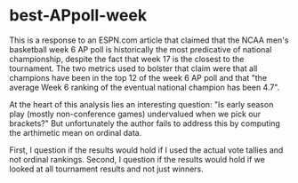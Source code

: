 # best-APpoll-week
This is a response to an ESPN.com article that claimed that the NCAA men's basketball week 6 AP poll is historically the most predicative of national championship, despite the fact that week 17 is the closest to the tournament. The two metrics used to bolster that claim were that all champions have been in the top 12 of the week 6 AP poll and that "the average Week 6 ranking of the eventual national champion has been 4.7". 

At the heart of this analysis lies an interesting question: "Is early season play (mostly non-conference games) undervalued when we pick our brackets?" But unfortunately the author fails to address this by computing the arthimetic mean on ordinal data. 

First, I question if the results would hold if I used the actual vote tallies and not ordinal rankings.
Second, I question if the results would hold if we looked at all tournament results and not just winners.
